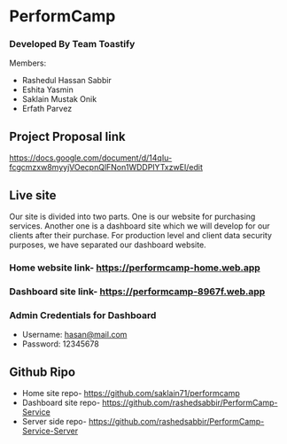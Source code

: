 # PerformCamp

### Developed By Team Toastify
Members:
  - Rashedul Hassan Sabbir 
  - Eshita Yasmin
  - Saklain Mustak Onik
  - Erfath Parvez

## Project Proposal link
https://docs.google.com/document/d/14qIu-fcgcmzxw8myyjVOecpnQlFNon1WDDPIYTxzwEI/edit

## Live site
Our site is divided into two parts. One is our website for purchasing services. Another one is a dashboard site which we will develop for our clients after their purchase. For production level and client data security purposes, we have separated our dashboard website.

### Home website link- https://performcamp-home.web.app
### Dashboard site link- https://performcamp-8967f.web.app

### Admin Credentials for Dashboard
  - Username: hasan@mail.com
  - Password: 12345678
  
## Github Ripo
  - Home site repo- https://github.com/saklain71/performcamp
  - Dashboard site repo- https://github.com/rashedsabbir/PerformCamp-Service
  - Server side repo- https://github.com/rashedsabbir/PerformCamp-Service-Server
